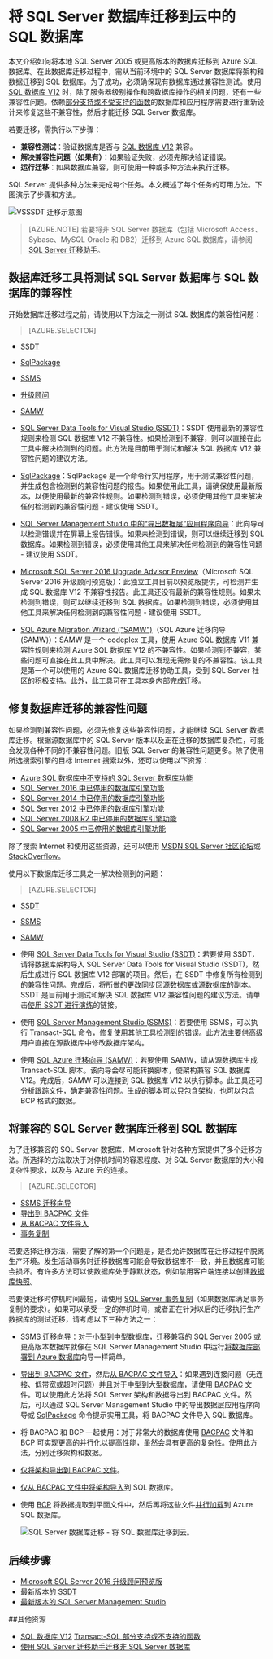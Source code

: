 <properties
   pageTitle="将 SQL Server 数据库迁移到 SQL 数据库 | Azure"
   description="了解如何将本地 SQL Server 数据库迁移到云中的 Azure SQL 数据库。在执行数据库迁移之前使用数据库迁移工具测试兼容性。"
   keywords="数据库迁移, SQL Server 数据库迁移, 数据库迁移工具, 迁移数据库, 迁移 SQL 数据库"
   services="sql-database"
   documentationCenter=""
   authors="CarlRabeler"
   manager="jhubbard"
   editor=""/>  


<tags
   ms.service="sql-database"
   ms.devlang="NA"
   ms.topic="article"
   ms.tgt_pltfrm="NA"
   ms.workload="sqldb-migrate"
   ms.date="08/24/2016"
   ms.author="carlrab"/>  


# 将 SQL Server 数据库迁移到云中的 SQL 数据库

本文介绍如何将本地 SQL Server 2005 或更高版本的数据库迁移到 Azure SQL 数据库。在此数据库迁移过程中，需从当前环境中的 SQL Server 数据库将架构和数据迁移到 SQL 数据库。为了成功，必须确保现有数据库通过兼容性测试。使用 [SQL 数据库 V12](/documentation/articles/sql-database-v12-whats-new/) 时，除了服务器级别操作和跨数据库操作的相关问题，还有一些兼容性问题。依赖[部分支持或不受支持的函数](/documentation/articles/sql-database-transact-sql-information/)的数据库和应用程序需要进行重新设计来修复这些不兼容性，然后才能迁移 SQL Server 数据库。

若要迁移，需执行以下步骤：

- **兼容性测试**：验证数据库是否与 [SQL 数据库 V12](/documentation/articles/sql-database-v12-whats-new/) 兼容。
- **解决兼容性问题（如果有）**：如果验证失败，必须先解决验证错误。
- **运行迁移**：如果数据库兼容，则可使用一种或多种方法来执行迁移。

SQL Server 提供多种方法来完成每个任务。本文概述了每个任务的可用方法。下图演示了步骤和方法。

  ![VSSSDT 迁移示意图](./media/sql-database-cloud-migrate/03VSSSDTDiagram.png)
  
 > [AZURE.NOTE] 若要将非 SQL Server 数据库（包括 Microsoft Access、Sybase、MySQL Oracle 和 DB2）迁移到 Azure SQL 数据库，请参阅 [SQL Server 迁移助手](http://blogs.msdn.com/b/ssma)。

## 数据库迁移工具将测试 SQL Server 数据库与 SQL 数据库的兼容性

开始数据库迁移过程之前，请使用以下方法之一测试 SQL 数据库的兼容性问题：

> [AZURE.SELECTOR]
- [SSDT](/documentation/articles/sql-database-cloud-migrate-fix-compatibility-issues-ssdt/)
- [SqlPackage](/documentation/articles/sql-database-cloud-migrate-determine-compatibility-sqlpackage/)
- [SSMS](/documentation/articles/sql-database-cloud-migrate-determine-compatibility-ssms/)
- [升级顾问](http://www.microsoft.com/download/details.aspx?id=48119)
- [SAMW](/documentation/articles/sql-database-cloud-migrate-fix-compatibility-issues/)

- [SQL Server Data Tools for Visual Studio (SSDT)](/documentation/articles/sql-database-cloud-migrate-fix-compatibility-issues-ssdt/)：SSDT 使用最新的兼容性规则来检测 SQL 数据库 V12 不兼容性。如果检测到不兼容，则可以直接在此工具中解决检测到的问题。此方法是目前用于测试和解决 SQL 数据库 V12 兼容性问题的建议方法。
- [SqlPackage](/documentation/articles/sql-database-cloud-migrate-determine-compatibility-sqlpackage/)：SqlPackage 是一个命令行实用程序，用于测试兼容性问题，并生成包含检测到的兼容性问题的报告。如果使用此工具，请确保使用最新版本，以便使用最新的兼容性规则。如果检测到错误，必须使用其他工具来解决任何检测到的兼容性问题 - 建议使用 SSDT。
- [SQL Server Management Studio 中的“导出数据层”应用程序向导](/documentation/articles/sql-database-cloud-migrate-determine-compatibility-ssms/)：此向导可以检测错误并在屏幕上报告错误。如果未检测到错误，则可以继续迁移到 SQL 数据库。如果检测到错误，必须使用其他工具来解决任何检测到的兼容性问题 - 建议使用 SSDT。
- [Microsoft SQL Server 2016 Upgrade Advisor Preview](http://www.microsoft.com/download/details.aspx?id=48119)（Microsoft SQL Server 2016 升级顾问预览版）：此独立工具目前以预览版提供，可检测并生成 SQL 数据库 V12 不兼容性报告。此工具还没有最新的兼容性规则。如果未检测到错误，则可以继续迁移到 SQL 数据库。如果检测到错误，必须使用其他工具来解决任何检测到的兼容性问题 - 建议使用 SSDT。
- [SQL Azure Migration Wizard ("SAMW")](/documentation/articles/sql-database-cloud-migrate-fix-compatibility-issues/)（SQL Azure 迁移向导 (SAMW)）：SAMW 是一个 codeplex 工具，使用 Azure SQL 数据库 V11 兼容性规则来检测 Azure SQL 数据库 V12 的不兼容性。如果检测到不兼容，某些问题可直接在此工具中解决。此工具可以发现无需修复的不兼容性。该工具是第一个可以使用的 Azure SQL 数据库迁移协助工具，受到 SQL Server 社区的积极支持。此外，此工具可在工具本身内部完成迁移。

## 修复数据库迁移的兼容性问题

如果检测到兼容性问题，必须先修复这些兼容性问题，才能继续 SQL Server 数据库迁移。根据源数据库中的 SQL Server 版本以及正在迁移的数据库复杂性，可能会发现各种不同的不兼容性问题。旧版 SQL Server 的兼容性问题更多。除了使用所选搜索引擎的目标 Internet 搜索以外，还可以使用以下资源：

- [Azure SQL 数据库中不支持的 SQL Server 数据库功能](/documentation/articles/sql-database-transact-sql-information/)
- [SQL Server 2016 中已停用的数据库引擎功能](https://msdn.microsoft.com/zh-cn/library/ms144262%28v=sql.130%29)
- [SQL Server 2014 中已停用的数据库引擎功能](https://msdn.microsoft.com/zh-cn/library/ms144262%28v=sql.120%29)
- [SQL Server 2012 中已停用的数据库引擎功能](https://msdn.microsoft.com/zh-cn/library/ms144262%28v=sql.110%29)
- [SQL Server 2008 R2 中已停用的数据库引擎功能](https://msdn.microsoft.com/zh-cn/library/ms144262%28v=sql.105%29)
- [SQL Server 2005 中已停用的数据库引擎功能](https://msdn.microsoft.com/zh-cn/library/ms144262%28v=sql.90%29)

除了搜索 Internet 和使用这些资源，还可以使用 [MSDN SQL Server 社区论坛](https://social.msdn.microsoft.com/Forums/sqlserver/home?category=sqlserver)或 [StackOverflow](http://stackoverflow.com/)。

使用以下数据库迁移工具之一解决检测到的问题：

> [AZURE.SELECTOR]
- [SSDT](/documentation/articles/sql-database-cloud-migrate-fix-compatibility-issues-ssdt/)
- [SSMS](/documentation/articles/sql-database-cloud-migrate-fix-compatibility-issues-ssms/)
- [SAMW](/documentation/articles/sql-database-cloud-migrate-fix-compatibility-issues/)

- 使用 [SQL Server Data Tools for Visual Studio (SSDT)](/documentation/articles/sql-database-cloud-migrate-fix-compatibility-issues-ssdt/)：若要使用 SSDT，请将数据库架构导入 SQL Server Data Tools for Visual Studio (SSDT)，然后生成进行 SQL 数据库 V12 部署的项目。然后，在 SSDT 中修复所有检测到的兼容性问题。完成后，将所做的更改同步回源数据库或源数据库的副本。SSDT 是目前用于测试和解决 SQL 数据库 V12 兼容性问题的建议方法。请单击[使用 SSDT 进行演练](/documentation/articles/sql-database-cloud-migrate-fix-compatibility-issues-ssdt/)的链接。
- 使用 [SQL Server Management Studio (SSMS)](/documentation/articles/sql-database-cloud-migrate-fix-compatibility-issues-ssms/)：若要使用 SSMS，可以执行 Transact-SQL 命令，修复使用其他工具检测到的错误。此方法主要供高级用户直接在源数据库中修改数据库架构。
- 使用 [SQL Azure 迁移向导 (SAMW)](/documentation/articles/sql-database-cloud-migrate-fix-compatibility-issues/)：若要使用 SAMW，请从源数据库生成 Transact-SQL 脚本。该向导会尽可能转换脚本，使架构兼容 SQL 数据库 V12。完成后，SAMW 可以连接到 SQL 数据库 V12 以执行脚本。此工具还可分析跟踪文件，确定兼容性问题。生成的脚本可以只包含架构，也可以包含 BCP 格式的数据。

## 将兼容的 SQL Server 数据库迁移到 SQL 数据库

为了迁移兼容的 SQL Server 数据库，Microsoft 针对各种方案提供了多个迁移方法。所选择的方法取决于对停机时间的容忍程度、对 SQL Server 数据库的大小和复杂性要求，以及与 Azure 云的连接。

> [AZURE.SELECTOR]
- [SSMS 迁移向导](/documentation/articles/sql-database-cloud-migrate-compatible-using-ssms-migration-wizard/)
- [导出到 BACPAC 文件](/documentation/articles/sql-database-cloud-migrate-compatible-export-bacpac-ssms/)
- [从 BACPAC 文件导入](/documentation/articles/sql-database-cloud-migrate-compatible-import-bacpac-ssms/)
- [事务复制](/documentation/articles/sql-database-cloud-migrate-compatible-using-transactional-replication/)

若要选择迁移方法，需要了解的第一个问题是，是否允许数据库在迁移过程中脱离生产环境。发生活动事务时迁移数据库可能会导致数据库不一致，并且数据库可能会损坏。有许多方法可以使数据库处于静默状态，例如禁用客户端连接以创建[数据库快照](https://msdn.microsoft.com/zh-cn/library/ms175876.aspx)。

若要使迁移时停机时间最短，请使用 [SQL Server 事务复制](/documentation/articles/sql-database-cloud-migrate-compatible-using-transactional-replication/)（如果数据库满足事务复制的要求）。如果可以承受一定的停机时间，或者正在针对以后的迁移执行生产数据库的测试迁移，请考虑以下三种方法之一：

- [SSMS 迁移向导](/documentation/articles/sql-database-cloud-migrate-compatible-using-ssms-migration-wizard/)：对于小型到中型数据库，迁移兼容的 SQL Server 2005 或更高版本数据库就像在 SQL Server Management Studio 中运行[将数据库部署到 Azure 数据库](/documentation/articles/sql-database-cloud-migrate-compatible-using-ssms-migration-wizard/)向导一样简单。
- [导出到 BACPAC 文件](/documentation/articles/sql-database-cloud-migrate-compatible-export-bacpac-ssms/)，然后[从 BACPAC 文件导入](/documentation/articles/sql-database-cloud-migrate-compatible-import-bacpac-ssms/)：如果遇到连接问题（无连接、低带宽或超时问题）并且对于中型到大型数据库，请使用 [BACPAC](https://msdn.microsoft.com/zh-cn/library/ee210546.aspx#Anchor_4) 文件。可以使用此方法将 SQL Server 架构和数据导出到 BACPAC 文件。然后，可以通过 SQL Server Management Studio 中的导出数据层应用程序向导或 [SqlPackage](https://msdn.microsoft.com/zh-cn/library/hh550080.aspx) 命令提示实用工具，将 BACPAC 文件导入 SQL 数据库。
- 将 BACPAC 和 BCP 一起使用：对于非常大的数据库使用 [BACPAC](https://msdn.microsoft.com/zh-cn/library/ee210546.aspx#Anchor_4) 文件和 [BCP](https://msdn.microsoft.com/zh-cn/library/ms162802.aspx) 可实现更高的并行化以提高性能，虽然会具有更高的复杂性。使用此方法，分别迁移架构和数据。
 - [仅将架构导出到 BACPAC 文件](/documentation/articles/sql-database-cloud-migrate-compatible-export-bacpac-ssms/)。
 - [仅从 BACPAC 文件中将架构导入](/documentation/articles/sql-database-cloud-migrate-compatible-import-bacpac-ssms/)到 SQL 数据库。
 - 使用 [BCP](https://msdn.microsoft.com/zh-cn/library/ms162802.aspx) 将数据提取到平面文件中，然后再将这些文件[并行加载](https://technet.microsoft.com/zh-cn/library/dd425070.aspx)到 Azure SQL 数据库。

	 ![SQL Server 数据库迁移 - 将 SQL 数据库迁移到云。](./media/sql-database-cloud-migrate/01SSMSDiagram_new.png)  


## 后续步骤

- [Microsoft SQL Server 2016 升级顾问预览版](http://www.microsoft.com/download/details.aspx?id=48119)
- [最新版本的 SSDT](https://msdn.microsoft.com/zh-cn/library/mt204009.aspx)
- [最新版本的 SQL Server Management Studio](https://msdn.microsoft.com/zh-cn/library/mt238290.aspx)

##其他资源

- [SQL 数据库 V12](/documentation/articles/sql-database-v12-whats-new/) [Transact-SQL 部分支持或不支持的函数](/documentation/articles/sql-database-transact-sql-information/)
- [使用 SQL Server 迁移助手迁移非 SQL Server 数据库](http://blogs.msdn.com/b/ssma/)

<!---HONumber=Mooncake_Quality_Review_1118_2016-->